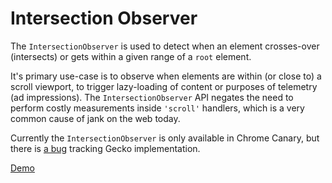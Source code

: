 # Intersection Observer

The `IntersectionObserver` is used to detect when an element crosses-over (intersects) or gets within a given range of a `root` element.

It's primary use-case is to observe when elements are within (or close to) a scroll viewport, to trigger lazy-loading of content or purposes of telemetry (ad impressions). The `IntersectionObserver` API negates the need to perform costly measurements inside `'scroll'` handlers, which is a very common cause of jank on the web today.

Currently the `IntersectionObserver` is only available in Chrome Canary, but there is [a bug](https://bugzilla.mozilla.org/show_bug.cgi?id=1243846) tracking Gecko implementation.

[Demo](https://wilsonpage.github.com/in-sixty)

